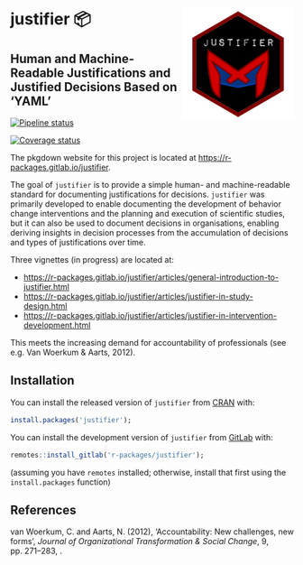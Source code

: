 
<!-- README.md is generated from README.Rmd. Please edit that file -->

# <img src='img/hex-logo.png' align="right" height="200" /> justifier 📦

## Human and Machine-Readable Justifications and Justified Decisions Based on ‘YAML’

<!-- badges: start -->

[![Pipeline
status](https://gitlab.com/r-packages/justifier/badges/master/pipeline.svg)](https://gitlab.com/r-packages/justifier/commits/master)

[![Coverage
status](https://codecov.io/gl/r-packages/justifier/branch/master/graph/badge.svg)](https://codecov.io/gl/r-packages/justifier?branch=master)

<!-- [![Dependency status](https://tinyverse.netlify.com/badge/justifier)](https://CRAN.R-project.org/package=justifier) -->

<!-- badges: end -->

The pkgdown website for this project is located at
<https://r-packages.gitlab.io/justifier>.

<!--------------------------------------------->

<!-- Start of a custom bit for every package -->

<!--------------------------------------------->

The goal of `justifier` is to provide a simple human- and
machine-readable standard for documenting justifications for decisions.
`justifier` was primarily developed to enable documenting the
development of behavior change interventions and the planning and
execution of scientific studies, but it can also be used to document
decisions in organisations, enabling deriving insights in decision
processes from the accumulation of decisions and types of justifications
over time.

Three vignettes (in progress) are located at:

  - <https://r-packages.gitlab.io/justifier/articles/general-introduction-to-justifier.html>
  - <https://r-packages.gitlab.io/justifier/articles/justifier-in-study-design.html>
  - <https://r-packages.gitlab.io/justifier/articles/justifier-in-intervention-development.html>

This meets the increasing demand for accountability of professionals
(see e.g. Van Woerkum & Aarts, 2012).

<!--------------------------------------------->

<!--  End of a custom bit for every package  -->

<!--------------------------------------------->

## Installation

You can install the released version of `justifier` from
[CRAN](https://CRAN.R-project.org) with:

``` r
install.packages('justifier');
```

You can install the development version of `justifier` from
[GitLab](https://gitlab.com) with:

``` r
remotes::install_gitlab('r-packages/justifier');
```

(assuming you have `remotes` installed; otherwise, install that first
using the `install.packages` function)

<!--------------------------------------------->

<!-- Start of a custom bit for every package -->

<!--------------------------------------------->

## References

van Woerkum, C. and Aarts, N. (2012), ‘Accountability: New challenges,
new forms’, *Journal of Organizational Transformation & Social Change*,
9, pp. 271–283, .

<!--------------------------------------------->

<!--  End of a custom bit for every package  -->

<!--------------------------------------------->
